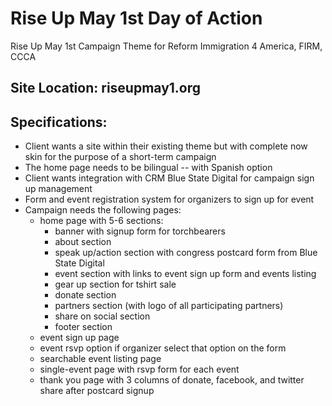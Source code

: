 # Rise Up May 1st Day of Action 
Rise Up May 1st Campaign Theme for Reform Immigration 4 America, FIRM, CCCA  

## Site Location: riseupmay1.org  

## Specifications:  
  + Client wants a site within their existing theme but with complete now skin for the purpose of a short-term campaign
  + The home page needs to be bilingual -- with Spanish option
  + Client wants integration with CRM Blue State Digital for campaign sign up management  
  + Form and event registration system for organizers to sign up for event  
  + Campaign needs the following pages:  
      + home page with 5-6 sections:  
          + banner with signup form for torchbearers  
          + about section  
          + speak up/action section with congress postcard form from Blue State Digital  
          + event section with links to event sign up form and events listing  
          + gear up section for tshirt sale  
          + donate section  
          + partners section (with logo of all participating partners)  
          + share on social section  
          + footer section  
      + event sign up page  
      + event rsvp option if organizer select that option on the form  
      + searchable event listing page  
      + single-event page with rsvp form for each event  
      + thank you page with 3 columns of donate, facebook, and twitter share after postcard signup  
      
      
      
      
      
